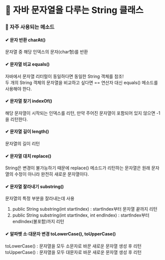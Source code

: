 # 🔹 자바 문자열을 다루는 String 클래스 

### 📙 자주 사용되는 메소드

#### ✔ 문자 반환 charAt() <br>
문자열 중 해당 인덱스의 문자(char형)를 반환

#### ✔ 문자열 비교 equals() <br>
자바에서 문자열 리터럴이 동일하다면 동일한 String 객체를 참조! <br>
두 개의 String 객체의 문자열을 비교하고 싶다면 == 연산자 대신 equals() 메소드를 사용해야 한다.

#### ✔ 문자열 찾기 indexOf() <br>
해당 문자열이 시작되는 인덱스를 리턴, 만약 주어진 문자열이 포함되어 있지 않으면 -1을 리턴한다.

#### ✔ 문자열 길이 length() <br>
 문자열의 길이 리턴

#### ✔ 문자열 대치 replace() <br>
String은 변경이 불가능하기 때문에 replace() 메소드가 리턴하는 문자열은 원래 문자열의 수정이 아니라 완전히 새로운 문자열이다.

#### ✔ 문자열 잘라내기 substring() <br>
문자열의 특정 부분을 잘라내는데 사용 
1. public String substring(int startIndex) : startIndex부터 문자열 끝까지 리턴
2. public String substring(int startIndex, int endIndex) : startIndex부터 endIndex(불포함)까지 리턴

#### ✔ 알파벳 소·대문자 변경 toLowerCase(), toUpperCase() <br>
toLowerCase() : 문자열을 모두 소문자로 바꾼 새로운 문자열 생성 후 리턴 <br>
toUpperCase() : 문자열을 모두 대문자로 바꾼 새로운 문자열 생성 후 리턴


